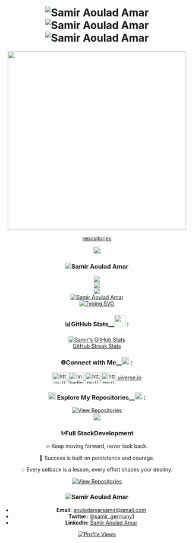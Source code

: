 <div id="badges"  align="center">
<h1 align="center">
<img src="https://readme-typing-svg.herokuapp.com?font=Fira+Code&weight=700&size=40&duration=4&pause=20&color=6D26BFFF&center=true&vCenter=true&width=482&lines=Samir+Aoulad+Amar" alt="Samir Aoulad Amar" />
  
<img src="https://readme-typing-svg.herokuapp.com?font=Fira+Code&weight=700&size=40&duration=4&pause=20&color=6D26BFFF&center=true&vCenter=true&width=482&lines=Samir+Aoulad+Amar" alt="Samir Aoulad Amar" />
<img src="https://readme-typing-svg.herokuapp.com?font=Fira+Code&weight=700&size=40&duration=4&pause=20&color=6D26BFFF&center=true&vCenter=true&width=482&lines=Samir+Aoulad+Amar" alt="Samir Aoulad Amar" />
  <!-- move and color v0 --> 
<!-- <img src="https://readme-typing-svg.herokuapp.com?font=Fira+Code&weight=700&size=40&duration=4&pause=20&color=2900FF&center=true&vCenter=true&width=482&lines=Samir+Aoulad+Amar" alt="Typing SVG" /> -->
<!-- move and color v1 -->
<!-- <img src="https://readme-typing-svg.herokuapp.com?font=Fira+Code&weight=700&size=40&duration=3&pause=10&color=2488AB&center=true&vCenter=true&multiline=true&random=true&width=482&height=89&lines=Samir+Aoulad+Amar" alt="Typing SVG" /> -->  
<!-- <img src="https://readme-typing-svg.herokuapp.com?font=Fira+Code&weight=700&size=40&duration=1900&pause=10&color=2488AB&center=true&vCenter=true&multiline=true&repeat=false&random=true&width=482&height=89&lines=Samir+Aoulad+Amar" alt="Typing SVG" /> --><!-- <img src="https://readme-typing-svg.herokuapp.com?font=Fira+Code&weight=700&size=40&duration=1900&pause=10&color=2488AB&center=true&vCenter=true&multiline=true&repeat=false&random=true&width=482&height=89&lines=Samir+Aoulad+Amar" alt="Typing SVG" /> -->
</h1> 
</div>

<div id="header" align="center">
  <img src="https://developers.giphy.com/branch/master/static/api-512d36c09662682717108a38bbb5c57d.gif" width="480"/>
       </a>
</div>
 
<div id="badges"  align="center">
<p align="center">
    <a target="blank" href=" https://github-profile-trophy.vercel.app/?username=samir20-23&theme=onedark](https://github.com/samir20-23?tab=repositories">
       repositories
    </a>
</p>
</div>

<div id="badges"  align="center">
  <img src="https://media3.giphy.com/media/xT0BKqD9olWLpzPb2w/giphy.webp?cid=ecf05e47brr7shv4hvzp6etvbil3rv1kc0vc7loo83pmnr9q&ep=v1_gifs_related&rid=giphy.webp&ct=g" width="20">  
 <h3>
 <img src="https://readme-typing-svg.herokuapp.com?font=Fira+Code&weight=700&size=17&duration=4&pause=40&color=FFFFFF&center=true&vCenter=true&width=482&lines=Languages+and+Tools+:+" alt="Samir Aoulad Amar" /></h3>

<div align="center">
  <a href="https://skillicons.dev/icons?i=laravel,bootstrap,html,css,express,mysql,vscode,ubuntu,github,vue,figma,tailwind,git,javascript,angular,linux,md,react,python,bun,npm,php,androidstudio,kotlin,arduino,kali,nodejs">  
    <img src="https://skillicons.dev/icons?i=laravel,html,css,express,mysql,vscode,ubuntu,github,vue,figma,tailwind,adonis" /><br>
    <img src="https://skillicons.dev/icons?i=javascript,angular,linux,md,react,python,bun,npm,git,alpinejs" /><br>
    <img src="https://skillicons.dev/icons?i=php,bootstrap,androidstudio,kotlin,arduino,kali,nodejs" /><br><img src="https://readme-typing-svg.herokuapp.com?font=Fira+Code&weight=700&size=50&duration=4&pause=20&color=9B31FE&center=true&vCenter=true&width=482&lines=..." alt="Samir Aoulad Amar" />
    <div align="center"> 
    <img src="https://readme-typing-svg.herokuapp.com?font=Fira+Code&weight=700&size=17&duration=4000&pause=1000&color=6D26BFFF&center=true&vCenter=true&width=482&lines=If+you+fail+get+up+and+try+again" alt="Typing SVG" />
      </a>
</div>
</div>

 ### <h3>📊GitHub Stats__<img src="https://media2.giphy.com/media/xTiTnpYk31KxHJZdFm/200.webp?cid=ecf05e47brr7shv4hvzp6etvbil3rv1kc0vc7loo83pmnr9q&ep=v1_gifs_related&rid=200.webp&ct=g" width="30"> : </h3>  

<div align="center">
  <a target="blank" href="https://github-readme-stats.vercel.app/api?username=samir20-23&show_icons=true&theme=radical">
    <img src="https://github-readme-stats.vercel.app/api?username=samir20-23&show_icons=true&theme=radical" alt="Samir's GitHub Stats" />
  </a>
</div>

<div align="center">
  <a target="blank" href="https://github-readme-streak-stats.herokuapp.com/?user=samir20-23">
GitHub Streak Stats
  </a>
</div>

### <h3> 🌐Connect with Me__<img src="https://media3.giphy.com/media/Xgkr8kq3NPlv0s1yii/giphy.webp?cid=ecf05e47brr7shv4hvzp6etvbil3rv1kc0vc7loo83pmnr9q&ep=v1_gifs_related&rid=giphy.webp&ct=g" width="20"> : </h3>

<div align="center">
  <p align="center">
    <a target="blank" href="https://twitter.com/samir_germany1" target="blank">
      <img align="center" src="https://raw.githubusercontent.com/rahuldkjain/github-profile-readme-generator/master/src/images/icons/Social/twitter.svg" alt="https://x.com/samir_germany1" height="30" width="40" />
    </a>
    <a target="blank" href="https://www.linkedin.com/in/samir-aoulad-amar-a238a9334/" target="blank">
      <img align="center" src="https://raw.githubusercontent.com/rahuldkjain/github-profile-readme-generator/master/src/images/icons/Social/linked-in-alt.svg" alt="linkedin.com/in/samir-aoulad-amar-a238a9334/" height="30" width="40" />
    </a>
    <a target="blank" href="https://www.instagram.com/samir_devgenius/" target="blank">
      <img align="center" src="https://raw.githubusercontent.com/rahuldkjain/github-profile-readme-generator/master/src/images/icons/Social/instagram.svg" alt="https://www.instagram.com/samir_devgenius/" height="30" width="40" />
    </a>
    <a target="blank" href="https://codepen.io/germany-samir" target="blank">
      <img align="center" src="https://raw.githubusercontent.com/rahuldkjain/github-profile-readme-generator/master/src/images/icons/Social/codepen.svg" alt="https://codepen.io/germany-samir" height="30" width="40" />
    </a>
    <a target="blank" href="https://uiverse.io/profile/samir20-23" target="blank">
      uiverse.io
    </a>
  </p>
</div>
 
<div align="center" style="display:none;">
  <audio controls autoplay style="box-shadow: 0 0 114px 1px red;border-radius:70px">
    <source src="https://www.soundhelix.com/examples/mp3/SoundHelix-Song-1.mp3" type="audio/mpeg">
  </audio>
</div>

### <h3><img src="https://media0.giphy.com/media/du3J3cXyzhj75IOgvA/200.webp?cid=790b7611uow0p53gzg1mtk22a98w762tl2np03dmsai4cz5b&ep=v1_gifs_search&rid=200.webp&ct=g" width="20"> Explore My Repositories__<img src="https://media2.giphy.com/media/3o7TKt4chYAVl2nByE/giphy.webp?cid=ecf05e47kanx9422yehf11mgpdp2s5gw9wsd4dj13r4ro0ix&ep=v1_gifs_related&rid=giphy.webp&ct=g" width="20"> : </h3>

<div align="center" >
  <a target="blank" href="https://github.com/samir20-23?tab=repositories">
    <img src="https://img.shields.io/badge/View-Repositories-blue?style=for-the-badge&logo=github" alt="View Repositories" />
  </a>
</div>

<img src="https://media2.giphy.com/media/l3fQe3M67aDcDo3cs/giphy.webp?cid=ecf05e47vd0g5mne1urc1cpgas0ds7mxil8lsnfzmpypx3i4&ep=v1_gifs_related&rid=giphy.webp&ct=g" width="20">
<br/> 
<div align="center">
<h3 align="center">✨Full StackDevelopment</h3>

 🔥 Keep moving forward, never look back. 

 🚀 Success is built on persistence and courage.

 💡  Every setback is a lesson, every effort shapes your destiny.

 </div>
<div align="center" >
  <a target="blank" href="https://samir20-23.github.io/App_Bio/resources/views/google.com/main.html">
    <img src="https://img.shields.io/badge/View-website-blue?style=for-the-badge" alt="View Repositories" />
  </a>
</div>

### <h3><img src="https://readme-typing-svg.herokuapp.com?font=Fira+Code&weight=700&size=17&duration=4&pause=40&color=FFFFFF&center=true&vCenter=true&width=482&lines=📫+How+to+Reach+Me__+:+" alt="Samir Aoulad Amar" />
   </h3>
 
- **Email:** [aouladamarsamir@gmail.com](mailto:aouladamarsamir@gmail.com)
- **Twitter:** [@samir_germany1](https://twitter.com/samir_germany1)
- **LinkedIn:** [Samir Aoulad Amar](https://www.linkedin.com/in/samir-aoulad-amar-a238a9334/)

<div align="center">
  <a target="blank" href="https://samir20-23.github.io/App_Bio/resources/views/google.com/main.html">
  <img src="https://komarev.com/ghpvc/?username=samir20-23&label=Profile%20views&color=0e75b6&style=flat" alt="Profile Views" />
  </a>
</div>
